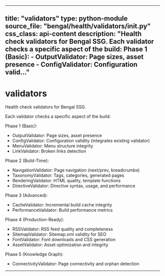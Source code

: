 
---
title: "validators"
type: python-module
source_file: "bengal/health/validators/__init__.py"
css_class: api-content
description: "Health check validators for Bengal SSG.  Each validator checks a specific aspect of the build:  Phase 1 (Basic): - OutputValidator: Page sizes, asset presence - ConfigValidator: Configuration valid..."
---

# validators

Health check validators for Bengal SSG.

Each validator checks a specific aspect of the build:

Phase 1 (Basic):
- OutputValidator: Page sizes, asset presence
- ConfigValidator: Configuration validity (integrates existing validator)
- MenuValidator: Menu structure integrity
- LinkValidator: Broken links detection

Phase 2 (Build-Time):
- NavigationValidator: Page navigation (next/prev, breadcrumbs)
- TaxonomyValidator: Tags, categories, generated pages
- RenderingValidator: HTML quality, template functions
- DirectiveValidator: Directive syntax, usage, and performance

Phase 3 (Advanced):
- CacheValidator: Incremental build cache integrity
- PerformanceValidator: Build performance metrics

Phase 4 (Production-Ready):
- RSSValidator: RSS feed quality and completeness
- SitemapValidator: Sitemap.xml validity for SEO
- FontValidator: Font downloads and CSS generation
- AssetValidator: Asset optimization and integrity

Phase 5 (Knowledge Graph):
- ConnectivityValidator: Page connectivity and orphan detection

---


